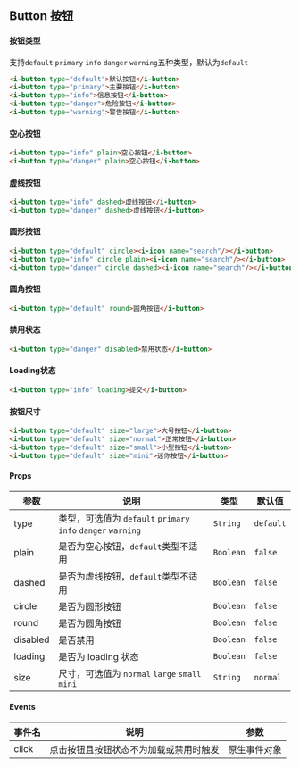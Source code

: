 ## Button 按钮

#### 按钮类型

支持`default` `primary` `info` `danger` `warning`五种类型，默认为`default`

```html
<i-button type="default">默认按钮</i-button>
<i-button type="primary">主要按钮</i-button>
<i-button type="info">信息按钮</i-button>
<i-button type="danger">危险按钮</i-button>
<i-button type="warning">警告按钮</i-button>
```

#### 空心按钮

```html
<i-button type="info" plain>空心按钮</i-button>
<i-button type="danger" plain>空心按钮</i-button>
```

#### 虚线按钮

```html
<i-button type="info" dashed>虚线按钮</i-button>
<i-button type="danger" dashed>虚线按钮</i-button>
```

#### 圆形按钮

```html 
<i-button type="default" circle><i-icon name="search"/></i-button>
<i-button type="info" circle plain><i-icon name="search"/></i-button>
<i-button type="danger" circle dashed><i-icon name="search"/></i-button>
```

#### 圆角按钮

```html 
<i-button type="default" round>圆角按钮</i-button>
```

#### 禁用状态

```html 
<i-button type="danger" disabled>禁用状态</i-button>
```

#### Loading状态

```html 
<i-button type="info" loading>提交</i-button>
```

#### 按钮尺寸

```html 
<i-button type="default" size="large">大号按钮</i-button>
<i-button type="default" size="normal">正常按钮</i-button>
<i-button type="default" size="small">小型按钮</i-button>
<i-button type="default" size="mini">迷你按钮</i-button>
```

#### Props

| 参数 | 说明 | 类型 | 默认值 |
|------|------|------|------|
| type | 类型，可选值为 `default` `primary` `info` `danger` `warning` | `String` | `default` |
| plain | 是否为空心按钮，`default`类型不适用 | `Boolean` | `false` |
| dashed | 是否为虚线按钮，`default`类型不适用 | `Boolean` | `false` |
| circle | 是否为圆形按钮 | `Boolean` | `false` |
| round | 是否为圆角按钮 | `Boolean` | `false` |
| disabled | 是否禁用 | `Boolean` | `false` |
| loading | 是否为 loading 状态 | `Boolean` | `false` |
| size | 尺寸，可选值为 `normal` `large` `small` `mini` | `String` | `normal` |

#### Events

| 事件名 | 说明 | 参数 |
|------|------|------|
| click | 点击按钮且按钮状态不为加载或禁用时触发 | 原生事件对象 |
